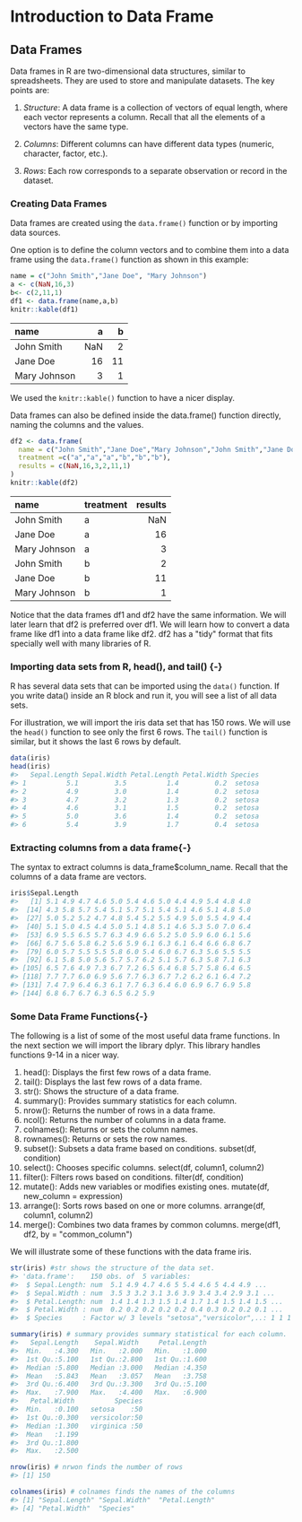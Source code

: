# Introduction to Data Frame

## Data Frames

Data frames in R are two-dimensional data structures, similar to spreadsheets. They are used to store and manipulate datasets. The key points are:

1. *Structure*: A data frame is a collection of vectors of equal length, where each vector represents a column. Recall that all the elements of a vectors have the same type.

1. *Columns*: Different columns can have different data types (numeric, character, factor, etc.).

1. *Rows*: Each row corresponds to a separate observation or record in the dataset.


### Creating Data Frames
Data frames are created using the ```data.frame()``` function or by importing data sources.

One option is to define the column vectors and to combine them into a data frame using the ```data.frame()``` function as shown in this example:  

```r
name = c("John Smith","Jane Doe", "Mary Johnson")
a <- c(NaN,16,3)
b<- c(2,11,1)
df1 <- data.frame(name,a,b)
knitr::kable(df1)
```



|name         |   a|  b|
|:------------|---:|--:|
|John Smith   | NaN|  2|
|Jane Doe     |  16| 11|
|Mary Johnson |   3|  1|
We used the ```knitr::kable()``` function to have a nicer display.

Data frames can also be defined inside the data.frame() function directly, naming the columns and the values. 


```r
df2 <- data.frame(
  name = c("John Smith","Jane Doe","Mary Johnson","John Smith","Jane Doe","Mary Johnson"),
  treatment =c("a","a","a","b","b","b"),
  results = c(NaN,16,3,2,11,1)
)
knitr::kable(df2)
```



|name         |treatment | results|
|:------------|:---------|-------:|
|John Smith   |a         |     NaN|
|Jane Doe     |a         |      16|
|Mary Johnson |a         |       3|
|John Smith   |b         |       2|
|Jane Doe     |b         |      11|
|Mary Johnson |b         |       1|



Notice that the data frames df1 and df2 have the same information.  We will later learn that df2 is preferred over df1. We will learn how to convert a data frame like df1 into a data frame like df2. df2 has a "tidy" format that fits specially well with many libraries of R.

### Importing data sets from R, head(), and tail() {-}

R has several data sets that can be imported using the ```data()``` function.  If you write data() inside an R block and run it, you will see a list of all data sets. 

For illustration, we will import the iris data set that has 150 rows. We will use the ```head()``` function to see only the first 6 rows. The ```tail()``` function is similar, but it shows the last 6 rows by default. 


```r
data(iris)
head(iris) 
#>   Sepal.Length Sepal.Width Petal.Length Petal.Width Species
#> 1          5.1         3.5          1.4         0.2  setosa
#> 2          4.9         3.0          1.4         0.2  setosa
#> 3          4.7         3.2          1.3         0.2  setosa
#> 4          4.6         3.1          1.5         0.2  setosa
#> 5          5.0         3.6          1.4         0.2  setosa
#> 6          5.4         3.9          1.7         0.4  setosa
```

### Extracting columns from a data frame{-}

The syntax to extract columns is data_frame$column_name. Recall that the columns of a data frame are vectors.


```r
iris$Sepal.Length
#>   [1] 5.1 4.9 4.7 4.6 5.0 5.4 4.6 5.0 4.4 4.9 5.4 4.8 4.8
#>  [14] 4.3 5.8 5.7 5.4 5.1 5.7 5.1 5.4 5.1 4.6 5.1 4.8 5.0
#>  [27] 5.0 5.2 5.2 4.7 4.8 5.4 5.2 5.5 4.9 5.0 5.5 4.9 4.4
#>  [40] 5.1 5.0 4.5 4.4 5.0 5.1 4.8 5.1 4.6 5.3 5.0 7.0 6.4
#>  [53] 6.9 5.5 6.5 5.7 6.3 4.9 6.6 5.2 5.0 5.9 6.0 6.1 5.6
#>  [66] 6.7 5.6 5.8 6.2 5.6 5.9 6.1 6.3 6.1 6.4 6.6 6.8 6.7
#>  [79] 6.0 5.7 5.5 5.5 5.8 6.0 5.4 6.0 6.7 6.3 5.6 5.5 5.5
#>  [92] 6.1 5.8 5.0 5.6 5.7 5.7 6.2 5.1 5.7 6.3 5.8 7.1 6.3
#> [105] 6.5 7.6 4.9 7.3 6.7 7.2 6.5 6.4 6.8 5.7 5.8 6.4 6.5
#> [118] 7.7 7.7 6.0 6.9 5.6 7.7 6.3 6.7 7.2 6.2 6.1 6.4 7.2
#> [131] 7.4 7.9 6.4 6.3 6.1 7.7 6.3 6.4 6.0 6.9 6.7 6.9 5.8
#> [144] 6.8 6.7 6.7 6.3 6.5 6.2 5.9
```
### Some Data Frame Functions{-}

The following is a list of some of the most useful data frame functions. In the next section we will import the library dplyr. This library handles functions 9-14 in a nicer way.

1. head(): Displays the first few rows of a data frame.
2. tail(): Displays the last few rows of a data frame.
3. str(): Shows the structure of a data frame.
4. summary(): Provides summary statistics for each column.
5. nrow(): Returns the number of rows in a data frame.
6. ncol(): Returns the number of columns in a data frame.
7. colnames(): Returns or sets the column names.
8. rownames(): Returns or sets the row names.
9. subset(): Subsets a data frame based on conditions.
subset(df, condition)
10. select(): Chooses specific columns.
select(df, column1, column2)
11. filter(): Filters rows based on conditions.
filter(df, condition)
12. mutate(): Adds new variables or modifies existing ones.
mutate(df, new_column = expression)
13. arrange(): Sorts rows based on one or more columns.
arrange(df, column1, column2)
14. merge(): Combines two data frames by common columns.
merge(df1, df2, by = "common_column")


We will illustrate some of these functions with the data frame iris.


```r
str(iris) #str shows the structure of the data set.
#> 'data.frame':	150 obs. of  5 variables:
#>  $ Sepal.Length: num  5.1 4.9 4.7 4.6 5 5.4 4.6 5 4.4 4.9 ...
#>  $ Sepal.Width : num  3.5 3 3.2 3.1 3.6 3.9 3.4 3.4 2.9 3.1 ...
#>  $ Petal.Length: num  1.4 1.4 1.3 1.5 1.4 1.7 1.4 1.5 1.4 1.5 ...
#>  $ Petal.Width : num  0.2 0.2 0.2 0.2 0.2 0.4 0.3 0.2 0.2 0.1 ...
#>  $ Species     : Factor w/ 3 levels "setosa","versicolor",..: 1 1 1 1 1 1 1 1 1 1 ...
```

```r
summary(iris) # summary provides summary statistical for each column.
#>   Sepal.Length    Sepal.Width     Petal.Length  
#>  Min.   :4.300   Min.   :2.000   Min.   :1.000  
#>  1st Qu.:5.100   1st Qu.:2.800   1st Qu.:1.600  
#>  Median :5.800   Median :3.000   Median :4.350  
#>  Mean   :5.843   Mean   :3.057   Mean   :3.758  
#>  3rd Qu.:6.400   3rd Qu.:3.300   3rd Qu.:5.100  
#>  Max.   :7.900   Max.   :4.400   Max.   :6.900  
#>   Petal.Width          Species  
#>  Min.   :0.100   setosa    :50  
#>  1st Qu.:0.300   versicolor:50  
#>  Median :1.300   virginica :50  
#>  Mean   :1.199                  
#>  3rd Qu.:1.800                  
#>  Max.   :2.500
```


```r
nrow(iris) # nrwon finds the number of rows
#> [1] 150
```


```r
colnames(iris) # colnames finds the names of the columns
#> [1] "Sepal.Length" "Sepal.Width"  "Petal.Length"
#> [4] "Petal.Width"  "Species"
```











